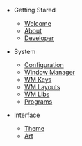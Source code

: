 - Getting Stared

  - [Welcome](README.md)
  - [About](about/intro.md)
  - [Developer](about/dev.md)

- System
  - [Configuration](system/config.md)
  - [Window Manager](awesome/awesome.md)
  - [WM Keys](awesome/keys.md)
  - [WM Layouts](awesome/layouts.md)
  - [WM Libs](awesome/libs.md)
  - [Programs](system/apps.md)
- Interface
  - [Theme](system/theme.md)
  - [Art](about/art.md)
